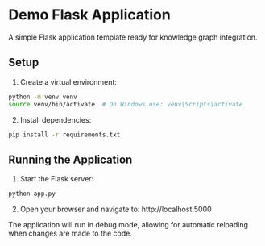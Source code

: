 # Demo Flask Application

A simple Flask application template ready for knowledge graph integration.

## Setup

1. Create a virtual environment:
```bash
python -m venv venv
source venv/bin/activate  # On Windows use: venv\Scripts\activate
```

2. Install dependencies:
```bash
pip install -r requirements.txt
```

## Running the Application

1. Start the Flask server:
```bash
python app.py
```

2. Open your browser and navigate to: http://localhost:5000

The application will run in debug mode, allowing for automatic reloading when changes are made to the code. 